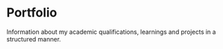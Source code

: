 # Portfolio
Information about my academic qualifications, learnings and projects in a structured manner.
